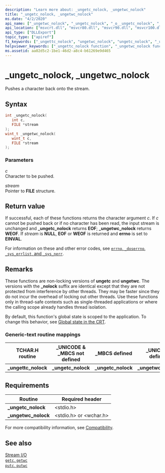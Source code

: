 ```yaml
---
description: "Learn more about: _ungetc_nolock, _ungetwc_nolock"
title: "_ungetc_nolock, _ungetwc_nolock"
ms.date: "4/2/2020"
api_name: ["_ungetwc_nolock", "_ungetc_nolock", "_o__ungetc_nolock", "_o__ungetwc_nolock"]
api_location: ["msvcrt.dll", "msvcr80.dll", "msvcr90.dll", "msvcr100.dll", "msvcr100_clr0400.dll", "msvcr110.dll", "msvcr110_clr0400.dll", "msvcr120.dll", "msvcr120_clr0400.dll", "ucrtbase.dll", "api-ms-win-crt-stdio-l1-1-0.dll", "api-ms-win-crt-private-l1-1-0.dll"]
api_type: ["DLLExport"]
topic_type: ["apiref"]
f1_keywords: ["_ungettc_nolock", "ungetwc_nolock", "ungetc_nolock", "_ungetc_nolock", "_ungetwc_nolock"]
helpviewer_keywords: ["_ungettc_nolock function", "_ungetwc_nolock function", "characters, pushing back onto stream", "_ungetc_nolock function", "ungetwc_nolock function", "ungettc_nolock function", "ungetc_nolock function"]
ms.assetid: aa02d5c2-1be1-46d2-a8c4-b61269e9d465
---
```

# _ungetc_nolock, _ungetwc_nolock

Pushes a character back onto the stream.

## Syntax

```C
int _ungetc_nolock(
   int c,
   FILE *stream
);
wint_t _ungetwc_nolock(
   wint_t c,
   FILE *stream
);
```

### Parameters

*c*<br/>
Character to be pushed.

*stream*<br/>
Pointer to **FILE** structure.

## Return value

If successful, each of these functions returns the character argument *c*. If *c* cannot be pushed back or if no character has been read, the input stream is unchanged and **_ungetc_nolock** returns **EOF**; **_ungetwc_nolock** returns **WEOF**. If *stream* is **NULL**, **EOF** or **WEOF** is returned and **errno** is set to **EINVAL**.

For information on these and other error codes, see [`errno`, `_doserrno`, `_sys_errlist`, and `_sys_nerr`](../errno-doserrno-sys-errlist-and-sys-nerr.md).

## Remarks

These functions are non-locking versions of **ungetc** and **ungetwc**. The versions with the **_nolock** suffix are identical except that they are not protected from interference by other threads. They may be faster since they do not incur the overhead of locking out other threads. Use these functions only in thread-safe contexts such as single-threaded applications or where the calling scope already handles thread isolation.

By default, this function's global state is scoped to the application. To change this behavior, see [Global state in the CRT](../global-state.md).

### Generic-text routine mappings

|TCHAR.H routine|_UNICODE & _MBCS not defined|_MBCS defined|_UNICODE defined|
|---------------------|------------------------------------|--------------------|-----------------------|
|**_ungettc_nolock**|**_ungetc_nolock**|**_ungetc_nolock**|**_ungetwc_nolock**|

## Requirements

|Routine|Required header|
|-------------|---------------------|
|**_ungetc_nolock**|\<stdio.h>|
|**_ungetwc_nolock**|\<stdio.h> or \<wchar.h>|

For more compatibility information, see [Compatibility](../compatibility.md).

## See also

[Stream I/O](../stream-i-o.md)\
[`getc`, `getwc`](getc-getwc.md)\
[`putc`, `putwc`](putc-putwc.md)
